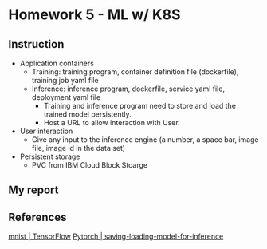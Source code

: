# Homework 5 - ML w/ K8S

## Instruction
* Application containers
  * Training: training program, container definition file (dockerfile), training job yaml file
  * Inference: inference program, dockerfile, service yaml file, deployment yaml file
    * Training and inference program need to store and load the trained model
    persistently.
    * Host a URL to allow interaction with User.
* User interaction
  * Give any input to the inference engine (a number, a space bar, image file, image id in
the data set)
* Persistent storage
  * PVC from IBM Cloud Block Stoarge


## My report

## References
[mnist | TensorFlow](https://www.tensorflow.org/datasets/catalog/mnist)
[Pytorch | saving-loading-model-for-inference](https://pytorch.org/tutorials/beginner/saving_loading_models.html#saving-loading-model-for-inference)